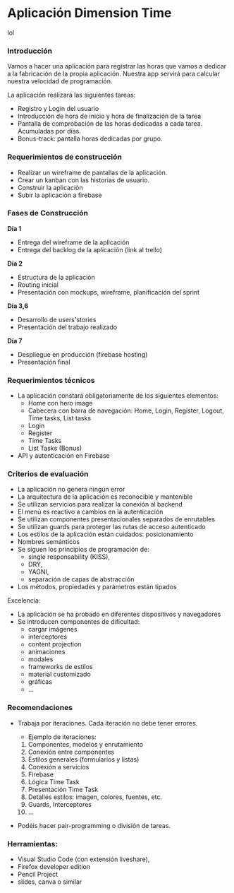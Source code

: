 # Aplicación Dimension Time
lol
### Introducción

Vamos a hacer una aplicación para registrar las horas que vamos a dedicar a la fabricación de la propia aplicación. Nuestra app servirá para calcular nuestra velocidad de programación.

La aplicación realizará las siguientes tareas:

- Registro y Login del usuario
- Introducción de hora de inicio y hora de finalización de la tarea
- Pantalla de comprobación de las horas dedicadas a cada tarea. Acumuladas por días.
- Bonus-track: pantalla horas dedicadas por grupo.

### Requerimientos de construcción

- Realizar un wireframe de pantallas de la aplicación.
- Crear un kanban con las historias de usuario.
- Construir la aplicación
- Subir la aplicación a firebase
  
### Fases de Construcción

__Día 1__
- Entrega del wireframe de la aplicación
- Entrega del backlog de la aplicación (link al trello)

__Día 2__
- Estructura de la aplicación
- Routing inicial
- Presentación con mockups, wireframe, planificación del sprint

__Día 3,6__
- Desarrollo de users'stories
- Presentación del trabajo realizado

__Día 7__
- Despliegue en producción (firebase hosting)
- Presentación final

### Requerimientos técnicos

- La aplicación constará obligatoriamente de los siguientes elementos:
  - Home con hero image
  - Cabecera con barra de navegación: Home, Login, Register, Logout, Time tasks, List tasks
  - Login
  - Register
  - Time Tasks
  - List Tasks (Bonus)
- API y autenticación en Firebase

### Criterios de evaluación

- La aplicación no genera ningún error
- La arquitectura de la aplicación es reconocible y mantenible
- Se utilizan servicios para realizar la conexión al backend
- El menú es reactivo a cambios en la autenticación
- Se utilizan componentes presentacionales separados de enrutables
- Se utilizan guards para proteger las rutas de acceso autenticado
- Los estilos de la aplicación están cuidados: posicionamiento
- Nombres semánticos
- Se siguen los principios de programación de:
    - single responsability (KISS),
    - DRY, 
    - YAGNI, 
    - separación de capas de abstracción
- Los métodos, propiedades y parámetros están tipados

Excelencia:
- La aplicación se ha probado en diferentes dispositivos y navegadores
- Se introducen componentes de dificultad:
  - cargar imágenes
  - interceptores
  - content projection
  - animaciones
  - modales
  - frameworks de estilos
  - material customizado
  - gráficas
  - ...
 
### Recomendaciones

- Trabaja por iteraciones. Cada iteración no debe tener errores.
  - Ejemplo de iteraciones:
  1. Componentes, modelos y enrutamiento
  2. Conexión entre componentes
  3. Estilos generales (formularios y listas)
  4. Conexión a servicios
  5. Firebase
  6. Lógica Time Task
  7. Presentación Time Task
  8. Detalles estilos: imagen, colores, fuentes, etc.
  9. Guards, Interceptores
  10. ...

- Podéis hacer pair-programming o división de tareas.

### Herramientas:

- Visual Studio Code (con extensión liveshare),
- Firefox developer edition
- Pencil Project
- slides, canva o similar
